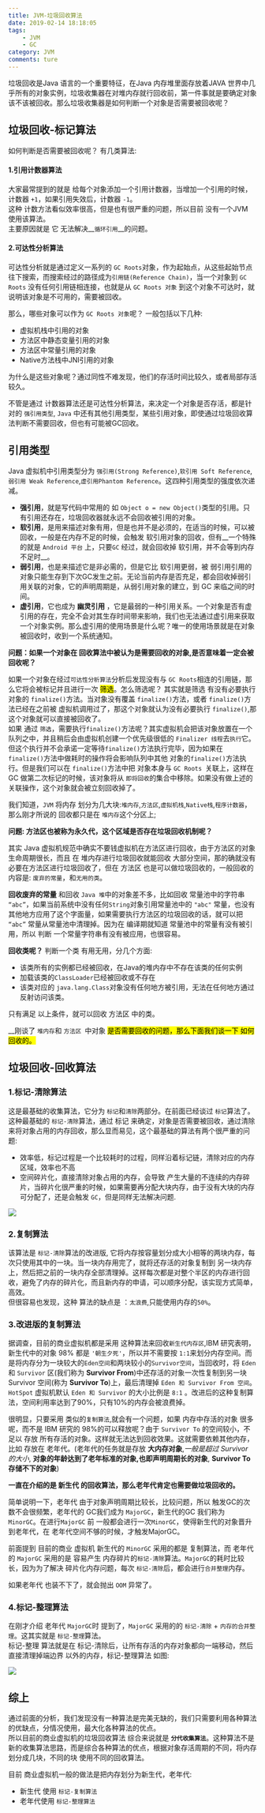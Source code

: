 ```yaml
---
title: JVM-垃圾回收算法
date: 2019-02-14 18:18:05
tags:
	- JVM
	- GC
category: JVM
comments: ture
---
```


垃圾回收是Java 语言的一个重要特征，在Java 内存堆里面存放着JAVA 世界中几乎所有的对象实例，垃圾收集器在对堆内存就行回收前，第一件事就是要确定对象该不该被回收。那么垃圾收集器是如何判断一个对象是否需要被回收呢？  

## 垃圾回收-标记算法

如何判断是否需要被回收呢？ 有几类算法:  

#### 1.引用计数器算法  

大家最常提到的就是 给每个对象添加一个引用计数器，当增加一个引用的时候，计数器 `+1`，如果引用失效后，计数器 `-1`。  
这种 计数方法看似效率很高，但是也有很严重的问题，所以目前 没有一个JVM 使用该算法。  
主要原因就是 它 无法解决__`循环引用`__的问题。

#### 2.可达性分析算法  

可达性分析就是通过定义一系列的 `GC Roots`对象，作为起始点，从这些起始节点往下搜索，而搜索经过的路径成为`引用链(Reference Chain)`，当一个对象到 `GC Roots` 没有任何引用链相连接，也就是从 `GC Roots 对象` 到这个对象不可达时，就说明该对象是不可用的，需要被回收。  

那么，哪些对象可以作为 `GC Roots 对象`呢？ 一般包括以下几种:

-  虚拟机栈中引用的对象
-  方法区中静态变量引用的对象
-  方法区中常量引用的对象
-  Native方法栈中JNI引用的对象

为什么是这些对象呢？通过同性不难发现，他们的存活时间比较久，或者局部存活较久。

不管是通过 计数器算法还是可达性分析算法，来决定一个对象是否存活，都是针对的 `强引用类型`, `Java` 中还有其他引用类型，某些引用对象，即使通过垃圾回收算法判断不需要回收，但也有可能被GC回收。  

## 引用类型
Java 虚拟机中引用类型分为 `强引用(Strong Reference)`,`软引用 Soft Reference`,`弱引用 Weak Reference`,`虚引用Phantom Reference`。这四种引用类型的强度依次递减。  

- **强引用**，就是写代码中常用的 如 `Object o = new Object()`类型的引用。只有引用还存在，垃圾回收器就永远不会回收被引用的对象。  
- **软引用**，是用来描述对象有用，但是也并不是必须的，在适当的时候，可以被回收，一般是在内存不足的时候，会触发 软引用对象的回收，但有__一个特殊的就是 `Android 平台` 上，只要`GC` 经过，就会回收掉 软引用，并不会等到内存不足时__。
- **弱引用**，也是来描述它是非必需的，但是它比 软引用更弱，被 弱引用引用的对象只能生存到下次GC发生之前。无论当前内存是否充足，都会回收掉弱引用关联的对象，它的声明周期是，从弱引用对象的建立，到 GC 来临之间的时间。
- **虚引用**，它也成为 **幽灵引用** ，它是最弱的一种引用关系。一个对象是否有虚引用的存在，完全不会对其生存时间带来影响，我们也无法通过虚引用来获取一个对象实例。那么虚引用的使用场景是什么呢？唯一的使用场景就是在对象被回收时，收到一个系统通知。

__问题：如果一个对象在 回收算法中被认为是需要回收的对象,是否意味着一定会被回收呢？__

如果一个对象在经过`可达性分析算法`分析后发现没有与 `GC Roots`相连的引用链，那么它将会被标记并且进行一次 <mark>筛选</mark>。怎么筛选呢？ 其实就是筛选 有没有必要执行对象的 `finalize()`方法。当对象没有覆盖 `finalize()`方法，或者 `finalize()`方法已经在之前被 虚拟机调用过了，那这个对象就认为没有必要执行 `finalize()`,那这个对象就可以直接被回收了。  
如果 通过 `筛选`，需要执行`finalize()`方法呢？其实虚拟机会把该对象放置在一个 队列之中，并且稍后会由虚拟机创建一个优先级很低的 `Finalizer 线程`去`执行`它。但这个执行并不会承诺一定等待`finalize()`方法执行完毕，因为如果在 `finalize()`方法中做耗时的操作将会影响队列中其他 对象的`finalize()`方法执行。但是我们可以在 `finalize()`方法中把 对象本身与 `GC Roots `关联上，这样在 GC 做第二次标记的时候，该对象将从 `即将回收`的集合中移除。如果没有做上述的关联操作，这个对象就会被立刻回收掉了。

我们知道，`JVM` 将内存 划分为几大块:`堆内存`,`方法区`,`虚拟机栈`,`Native栈`,`程序计数器`，那么刚才所说的 回收都只是在 `堆内存`这个分区上;  

__问题: 方法区也被称为永久代，这个区域是否存在垃圾回收机制呢？__  

其实 Java 虚拟机规范中确实不要钱虚拟机在方法区进行回收，由于方法区的对象生命周期很长，而且 在 堆内存进行垃圾回收就能回收 大部分空间，那的确就没有必要在方法区进行垃圾回收了，但在 方法区 也是可以做垃圾回收的，一般回收的内容是: `废弃的常量`，和`无用的类`。  

**回收废弃的常量** 和回收 `Java 堆`中的对象差不多，比如回收 常量池中的字符串 `“abc”`，如果当前系统中没有任何` String `对象引用常量池中的 `"abc"` 常量，也没有其他地方应用了这个字面量，如果需要执行方法区的垃圾回收的话，就可以把 `“abc”` 常量从常量池中清理掉。因为在 编译期就知道 常量池中的常量有没有被引用，所以 判断 一个常量字符串有没有被应用，也很容易。  

**回收类呢？** 判断一个类 有用无用，分几个方面:

- 该类所有的实例都已经被回收，在Java的堆内存中不存在该类的任何实例
- 加载该类的`ClassLoader`已经被回收或不存在
- 该类对应的 `java.lang.Class`对象没有任何地方被引用，无法在任何地方通过反射访问该类。

只有满足 以上条件，就可以回收 方法区 中的类。

__刚谈了 `堆内存`和 `方法区 `中对象 <mark>是否需要回收的问题，那么下面我们谈一下 如何回收的。</mark>

## 垃圾回收-回收算法

### 1.标记-清除算法

这是最基础的收集算法，它分为 `标记`和`清除`两部分。在前面已经谈过 `标记`算法了。  
这种最基础的 `标记-清除`算法，通过 标记 来确定，对象是否需要被回收，通过清除 来将对象占用的内存回收，那么显而易见，这个最基础的算法有两个很严重的问题:  

- 效率低，标记过程是一个比较耗时的过程，同样沿着标记链，清除对应的内存区域，效率也不高
- 空间碎片化，直接清除对象占用的内存，会导致 产生大量的不连续的内存碎片，当碎片化很严重的时候，如果需要再分配大块内存，由于没有大块的内存可分配了，还是会触发 `GC`，但是同样无法解决问题.  

![](/img/jvm_gc/gc-mem_mark_sweep.jpg "")  

### 2.复制算法

该算法是 `标记-清除`算法的改进版, 它将内存按容量划分成大小相等的两块内存，每次只使用其中的一块。当一块内存用完了，就将还存活的对象复制到 另一块内存上，然后把之前的一块内存全部清理掉。这样每次都是对整个半区的内存进行回收，避免了内存的碎片化，而且新内存的申请，可以顺序分配，该实现方式简单，高效。  
但很容易也发现，这种 算法的缺点是 ：`太浪费`,只能使用内存的`50%`。

### 3.改进版的复制算法

据调查，目前的商业虚拟机都是采用 这种算法来回收`新生代内存区`,IBM 研究表明，新生代中的对象 98% 都是 `'朝生夕死'`，所以并不需要按 `1:1`来划分内存空间。而是将内存分为一块较大的`Eden空间`和两块较小的`Survivor空间`，当回收时，将 `Eden` 和 `Survivor` 区(我们称为 __Survivor From__)中还存活的对象一次性复制到另一块 Survivor 空间(称为 **Survivor To**)上，最后清理掉 `Eden 和 Survivor From 空间`。 `HotSpot` 虚拟机默认 `Eden 和 Survivor` 的大小比例是 `8:1` 。改进后的这种复制算法，空间利用率达到了90%，只有10%的内存会被浪费掉。  

很明显，只要采用 类似的`复制算法`,就会有一个问题，如果 内存中存活的对象 很多呢，而不是 IBM 研究的 98%的可以释放呢？由于 `Survivor To` 的空间较小，不足以 存放 所有存活的对象。这样就无法达到回收效果。这就需要依赖其他内存，比如 存放在 老年代。(老年代的任务就是存放 __大内存对象__,*_一般是超过 Survivor 的大小_*, __对象的年龄达到了老年标准的对象,也即声明周期长的对象__, __Survivor To 存储不下的对象__)  

__一直在介绍的是 新生代 的回收算法，那么老年代肯定也需要做垃圾回收的。__

简单说明一下，老年代 由于对象声明周期比较长，比较问题，所以 触发GC的次数不会很频繁，老年代的 GC我们成为 `MajorGC`，新生代的GC 我们称为 `MinorGC`。在进行`MajorGC` 前 一般都会进行一次`MinorGC`，使得新生代的对象晋升到老年代，在 老年代空间不够的时候，才触发MajorGC。  

前面提到 目前的商业 虚拟机 新生代的 `MinorGC` 采用的都是 复制算法，而 老年代的 `MajorGC` 采用的是 容易产生 内存碎片的`标记-清除`算法。`MajorGC`的耗时比较长，因为为了解决 碎片化内存问题，每次 `标记-清除`后，都会进行`合并整理`内存。

如果老年代 也装不下了，就会抛出 `OOM` 异常了。

### 4.标记-整理算法

在刚才介绍 老年代 `MajorGC`时 提到了，`MajorGC` 采用的的 `标记-清除` + `内存的合并整理`。这其实就是 `标记-整理`算法。  
标记-整理 算法就是在 标记-清除后，让所有存活的内存对象都向一端移动，然后直接清理掉端边界 以外的内存，标记-整理算法 如图:  

![](/img/jvm_gc/gc-mem-arrange.jpg "") 

## 综上

通过前面的分析，我们发现没有一种算法是完美无缺的，我们只需要利用各种算法的优缺点，分情况使用，最大化各种算法的优点。  
所以目前的商业虚拟机的垃圾回收算法 综合来说就是 __`分代收集算法`__。这种算法不是新的收集算法思路，而是综合各种算法的优点，根据对象存活周期的不同，将内存划分成几块，不同的块 使用不同的回收算法。

目前 商业虚拟机一般的做法是把内存划分为新生代，老年代:

- 新生代 使用 `标记-复制算法`
- 老年代使用 `标记-整理算法`

